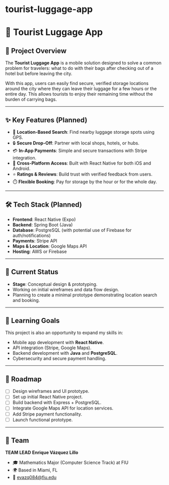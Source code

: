 # tourist-luggage-app
# 🧳 Tourist Luggage App  

## 📌 Project Overview
The **Tourist Luggage App** is a mobile solution designed to solve a common problem for travelers: what to do with their bags after checking out of a hotel but before leaving the city.  

With this app, users can easily find secure, verified storage locations around the city where they can leave their luggage for a few hours or the entire day. This allows tourists to enjoy their remaining time without the burden of carrying bags.  

---

## ✨ Key Features (Planned)
- 📍 **Location-Based Search**: Find nearby luggage storage spots using GPS.  
- 🔒 **Secure Drop-Off**: Partner with local shops, hotels, or hubs.  
- 💳 **In-App Payments**: Simple and secure transactions with Stripe integration.  
- 📲 **Cross-Platform Access**: Built with React Native for both iOS and Android.  
- ⭐ **Ratings & Reviews**: Build trust with verified feedback from users.  
- ⏱️ **Flexible Booking**: Pay for storage by the hour or for the whole day.  

---

## 🛠️ Tech Stack (Planned)
- **Frontend**: React Native (Expo)  
- **Backend**: Spring Boot (Java)  
- **Database**: PostgreSQL (with potential use of Firebase for auth/notifications)  
- **Payments**: Stripe API  
- **Maps & Location**: Google Maps API  
- **Hosting**: AWS or Firebase  

---

## 🎯 Current Status
- **Stage**: Conceptual design & prototyping.  
- Working on initial wireframes and data flow design.  
- Planning to create a minimal prototype demonstrating location search and booking.  

---

## 🔑 Learning Goals
This project is also an opportunity to expand my skills in:  
- Mobile app development with **React Native**.  
- API integration (Stripe, Google Maps).  
- Backend development with **Java** and **PostgreSQL**.  
- Cybersecurity and secure payment handling.  

---

## 📌 Roadmap
- [ ] Design wireframes and UI prototype.  
- [ ] Set up initial React Native project.  
- [ ] Build backend with Express + PostgreSQL.  
- [ ] Integrate Google Maps API for location services.  
- [ ] Add Stripe payment functionality.  
- [ ] Launch functional prototype.  

---

## 👤 Team
**TEAM LEAD**
**Enrique Vázquez Lillo**  
- 🎓 Mathematics Major (Computer Science Track) at FIU  
- 🌍 Based in Miami, FL  
- 📧 evazq084@fiu.edu  

